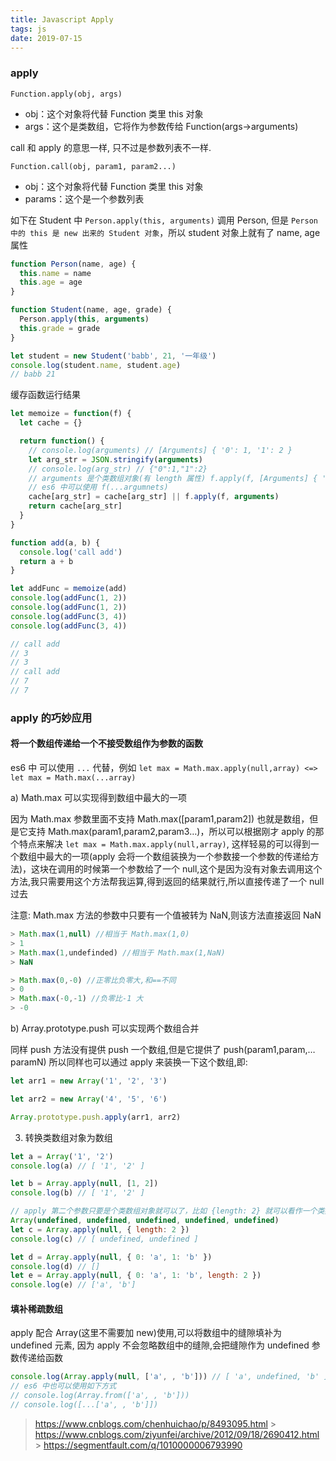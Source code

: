 ```yaml
---
title: Javascript Apply
tags: js
date: 2019-07-15
---
```


### apply

`Function.apply(obj, args)`

- obj：这个对象将代替 Function 类里 this 对象
- args：这个是类数组，它将作为参数传给 Function(args->arguments)

call 和 apply 的意思一样, 只不过是参数列表不一样.

`Function.call(obj, param1, param2...)`

- obj：这个对象将代替 Function 类里 this 对象
- params：这个是一个参数列表

如下在 Student 中 `Person.apply(this, arguments)` 调用 Person, 但是 `Person 中的 this 是 new 出来的 Student 对象`，所以 student 对象上就有了 name, age 属性

```js
function Person(name, age) {
  this.name = name
  this.age = age
}

function Student(name, age, grade) {
  Person.apply(this, arguments)
  this.grade = grade
}

let student = new Student('babb', 21, '一年级')
console.log(student.name, student.age)
// babb 21
```

缓存函数运行结果

```js
let memoize = function(f) {
  let cache = {}

  return function() {
    // console.log(arguments) // [Arguments] { '0': 1, '1': 2 }
    let arg_str = JSON.stringify(arguments)
    // console.log(arg_str) // {"0":1,"1":2}
    // arguments 是个类数组对象(有 length 属性) f.apply(f, [Arguments] { '0': 1, '1': 2 }) <=> f(1, 2)
    // es6 中可以使用 f(...argumnets)
    cache[arg_str] = cache[arg_str] || f.apply(f, arguments)
    return cache[arg_str]
  }
}

function add(a, b) {
  console.log('call add')
  return a + b
}

let addFunc = memoize(add)
console.log(addFunc(1, 2))
console.log(addFunc(1, 2))
console.log(addFunc(3, 4))
console.log(addFunc(3, 4))

// call add
// 3
// 3
// call add
// 7
// 7
```

### apply 的巧妙应用

#### 将一个数组传递给一个不接受数组作为参数的函数

es6 中 可以使用 `...` 代替，例如 `let max = Math.max.apply(null,array) <=> let max = Math.max(...array)`

a) Math.max 可以实现得到数组中最大的一项

因为 Math.max 参数里面不支持 Math.max([param1,param2]) 也就是数组，但是它支持 Math.max(param1,param2,param3…)，所以可以根据刚才 apply 的那个特点来解决 `let max = Math.max.apply(null,array)`, 这样轻易的可以得到一个数组中最大的一项(apply 会将一个数组装换为一个参数接一个参数的传递给方法)，这块在调用的时候第一个参数给了一个 null,这个是因为没有对象去调用这个方法,我只需要用这个方法帮我运算,得到返回的结果就行,所以直接传递了一个 null 过去

注意: Math.max 方法的参数中只要有一个值被转为 NaN,则该方法直接返回 NaN

```js
> Math.max(1,null) //相当于 Math.max(1,0)
> 1
> Math.max(1,undefinded) //相当于 Math.max(1,NaN)
> NaN

> Math.max(0,-0) //正零比负零大,和==不同
> 0
> Math.max(-0,-1) //负零比-1 大
> -0
```

b) Array.prototype.push 可以实现两个数组合并

同样 push 方法没有提供 push 一个数组,但是它提供了 push(param1,param,…paramN) 所以同样也可以通过 apply 来装换一下这个数组,即:

```js
let arr1 = new Array('1', '2', '3')

let arr2 = new Array('4', '5', '6')

Array.prototype.push.apply(arr1, arr2)
```

3. 转换类数组对象为数组

```js
let a = Array('1', '2')
console.log(a) // [ '1', '2' ]

let b = Array.apply(null, [1, 2])
console.log(b) // [ '1', '2' ]

// apply 第二个参数只要是个类数组对象就可以了，比如 {length: 2} 就可以看作一个类数组对象，长度是 2，每个元素是 undefined; 所以，Array.apply(null, { length: 2}) 相当于 Array(undefined, undefined)
Array(undefined, undefined, undefined, undefined, undefined)
let c = Array.apply(null, { length: 2 })
console.log(c) // [ undefined, undefined ]

let d = Array.apply(null, { 0: 'a', 1: 'b' })
console.log(d) // []
let e = Array.apply(null, { 0: 'a', 1: 'b', length: 2 })
console.log(e) // ['a', 'b']
```

#### 填补稀疏数组

apply 配合 Array(这里不需要加 new)使用,可以将数组中的缝隙填补为 undefined 元素, 因为 apply 不会忽略数组中的缝隙,会把缝隙作为 undefined 参数传递给函数

```js
console.log(Array.apply(null, ['a', , 'b'])) // [ 'a', undefined, 'b' ]
// es6 中也可以使用如下方式
// console.log(Array.from(['a', , 'b']))
// console.log([...['a', , 'b']])
```

> https://www.cnblogs.com/chenhuichao/p/8493095.html > https://www.cnblogs.com/ziyunfei/archive/2012/09/18/2690412.html > https://segmentfault.com/q/1010000006793990
